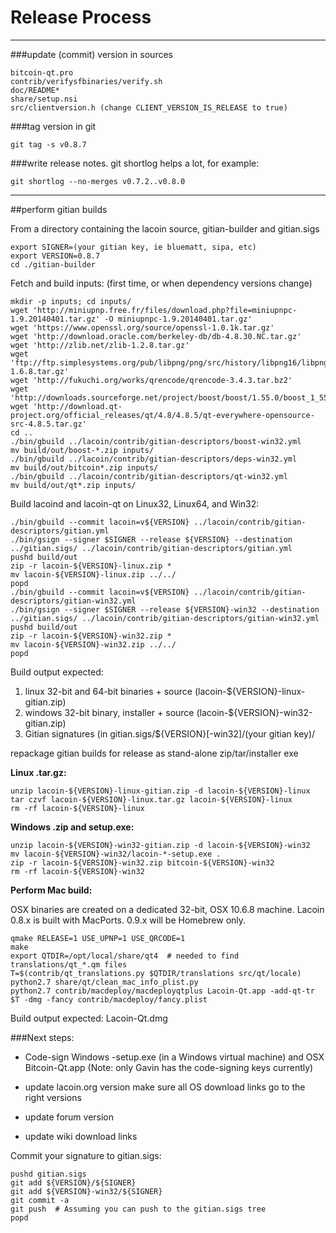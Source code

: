 Release Process
====================

* * *

###update (commit) version in sources


	bitcoin-qt.pro
	contrib/verifysfbinaries/verify.sh
	doc/README*
	share/setup.nsi
	src/clientversion.h (change CLIENT_VERSION_IS_RELEASE to true)

###tag version in git

	git tag -s v0.8.7

###write release notes. git shortlog helps a lot, for example:

	git shortlog --no-merges v0.7.2..v0.8.0

* * *

##perform gitian builds

 From a directory containing the lacoin source, gitian-builder and gitian.sigs
  
	export SIGNER=(your gitian key, ie bluematt, sipa, etc)
	export VERSION=0.8.7
	cd ./gitian-builder

 Fetch and build inputs: (first time, or when dependency versions change)

	mkdir -p inputs; cd inputs/
	wget 'http://miniupnp.free.fr/files/download.php?file=miniupnpc-1.9.20140401.tar.gz' -O miniupnpc-1.9.20140401.tar.gz'
	wget 'https://www.openssl.org/source/openssl-1.0.1k.tar.gz'
	wget 'http://download.oracle.com/berkeley-db/db-4.8.30.NC.tar.gz'
	wget 'http://zlib.net/zlib-1.2.8.tar.gz'
	wget 'ftp://ftp.simplesystems.org/pub/libpng/png/src/history/libpng16/libpng-1.6.8.tar.gz'
	wget 'http://fukuchi.org/works/qrencode/qrencode-3.4.3.tar.bz2'
	wget 'http://downloads.sourceforge.net/project/boost/boost/1.55.0/boost_1_55_0.tar.bz2'
	wget 'http://download.qt-project.org/official_releases/qt/4.8/4.8.5/qt-everywhere-opensource-src-4.8.5.tar.gz'
	cd ..
	./bin/gbuild ../lacoin/contrib/gitian-descriptors/boost-win32.yml
	mv build/out/boost-*.zip inputs/
	./bin/gbuild ../lacoin/contrib/gitian-descriptors/deps-win32.yml
	mv build/out/bitcoin*.zip inputs/
	./bin/gbuild ../lacoin/contrib/gitian-descriptors/qt-win32.yml
	mv build/out/qt*.zip inputs/

 Build lacoind and lacoin-qt on Linux32, Linux64, and Win32:
  
	./bin/gbuild --commit lacoin=v${VERSION} ../lacoin/contrib/gitian-descriptors/gitian.yml
	./bin/gsign --signer $SIGNER --release ${VERSION} --destination ../gitian.sigs/ ../lacoin/contrib/gitian-descriptors/gitian.yml
	pushd build/out
	zip -r lacoin-${VERSION}-linux.zip *
	mv lacoin-${VERSION}-linux.zip ../../
	popd
	./bin/gbuild --commit lacoin=v${VERSION} ../lacoin/contrib/gitian-descriptors/gitian-win32.yml
	./bin/gsign --signer $SIGNER --release ${VERSION}-win32 --destination ../gitian.sigs/ ../lacoin/contrib/gitian-descriptors/gitian-win32.yml
	pushd build/out
	zip -r lacoin-${VERSION}-win32.zip *
	mv lacoin-${VERSION}-win32.zip ../../
	popd

  Build output expected:

  1. linux 32-bit and 64-bit binaries + source (lacoin-${VERSION}-linux-gitian.zip)
  2. windows 32-bit binary, installer + source (lacoin-${VERSION}-win32-gitian.zip)
  3. Gitian signatures (in gitian.sigs/${VERSION}[-win32]/(your gitian key)/

repackage gitian builds for release as stand-alone zip/tar/installer exe

**Linux .tar.gz:**

	unzip lacoin-${VERSION}-linux-gitian.zip -d lacoin-${VERSION}-linux
	tar czvf lacoin-${VERSION}-linux.tar.gz lacoin-${VERSION}-linux
	rm -rf lacoin-${VERSION}-linux

**Windows .zip and setup.exe:**

	unzip lacoin-${VERSION}-win32-gitian.zip -d lacoin-${VERSION}-win32
	mv lacoin-${VERSION}-win32/lacoin-*-setup.exe .
	zip -r lacoin-${VERSION}-win32.zip bitcoin-${VERSION}-win32
	rm -rf lacoin-${VERSION}-win32

**Perform Mac build:**

  OSX binaries are created on a dedicated 32-bit, OSX 10.6.8 machine.
  Lacoin 0.8.x is built with MacPorts.  0.9.x will be Homebrew only.

	qmake RELEASE=1 USE_UPNP=1 USE_QRCODE=1
	make
	export QTDIR=/opt/local/share/qt4  # needed to find translations/qt_*.qm files
	T=$(contrib/qt_translations.py $QTDIR/translations src/qt/locale)
	python2.7 share/qt/clean_mac_info_plist.py
	python2.7 contrib/macdeploy/macdeployqtplus Lacoin-Qt.app -add-qt-tr $T -dmg -fancy contrib/macdeploy/fancy.plist

 Build output expected: Lacoin-Qt.dmg

###Next steps:

* Code-sign Windows -setup.exe (in a Windows virtual machine) and
  OSX Bitcoin-Qt.app (Note: only Gavin has the code-signing keys currently)

* update lacoin.org version
  make sure all OS download links go to the right versions

* update forum version

* update wiki download links

Commit your signature to gitian.sigs:

	pushd gitian.sigs
	git add ${VERSION}/${SIGNER}
	git add ${VERSION}-win32/${SIGNER}
	git commit -a
	git push  # Assuming you can push to the gitian.sigs tree
	popd

